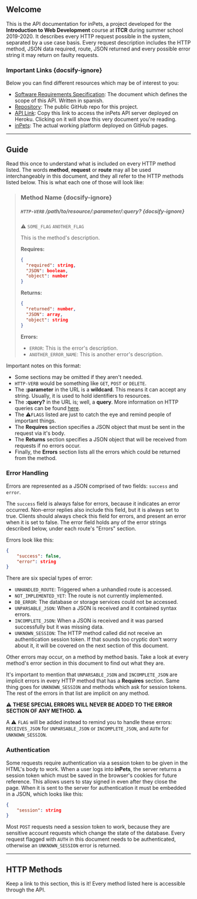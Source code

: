 ## Welcome

This is the API documentation for inPets, a project developed for the **Introduction to Web Development** course at **ITCR** during summer school 2019-2020. It describes every HTTP request possible in the system, separated by a use case basis. Every request description includes the HTTP method, JSON data required, route, JSON returned and every possible error string it may return on faulty requests.

### Important Links {docsify-ignore}

Below you can find different resources which may be of interest to you:

* [Software Requirements Specification](https://ajoscram.github.io/web-dev/resources/project/SRS.pdf): The document which defines the scope of this API. Written in spanish.
* [Repository](https://github.com/ajoscram/inpets-api): The public GitHub repo for this project.
* [API Link](): Copy this link to access the inPets API server deployed on Heroku. Clicking on it will show this very document you're reading.
* [inPets](): The actual working platform deployed on GitHub pages.

---
## Guide

Read this once to understand what is included on every HTTP method listed. The words **method**, **request** or **route** may all be used interchangeably in this document, and they all refer to the HTTP methods listed below. This is what each one of those will look like:

> ### Method Name {docsify-ignore}
> ##### `HTTP-VERB` /path/to/resource/:parameter/:query? {docsify-ignore}
> ⚠️ `SOME_FLAG` `ANOTHER_FLAG`
>
> This is the method's description.
>
> **Requires:**
>```json
>{
>   "required": string,
>   "JSON": boolean,
>   "object": number
>}
>```
> **Returns:**
>```json
>{
>   "returned": number,
>   "JSON": array,
>   "object": string
>}
>```
> **Errors:**
> * `ERROR`: This is the error's description.
> * `ANOTHER_ERROR_NAME`: This is another error's description.

Important notes on this format:
* Some sections may be omitted if they aren't needed.
* `HTTP-VERB` would be something like `GET`, `POST` or `DELETE`.
* The **:parameter** in the URL is a **wildcard**. This means it can accept any string. Usually, it is used to hold identifiers to resources.
* The **:query?** in the URL is; well, a **query**. More information on HTTP queries can be found [here](https://en.wikipedia.org/wiki/Query_string).
* The ⚠️`FLAGS` listed are just to catch the eye and remind people of important things.
* The **Requires** section specifies a JSON object that must be sent in the request via it's body.
* The **Returns** section specifies a JSON object that will be received from requests if no errors occur.
* Finally, the **Errors** section lists all the errors which could be returned from the method.

### Error Handling

Errors are represented as a JSON comprised of two fields: `success` and `error`.

The `success` field is always false for errors, because it indicates an error occurred. Non-error replies also include this field, but it is always set to true. Clients should always check this field for errors, and present an error when it is set to false. The error field holds any of the error strings described below, under each route's "Errors" section.

Errors look like this:

```json
{
    "success": false,
    "error": string
}
```

There are six special types of error:

* `UNHANDLED_ROUTE`: Triggered when a unhandled route is accessed.
* `NOT_IMPLEMENTED_YET`: The route is not currently implemented.
* `DB_ERROR`: The database or storage services could not be accessed.
* `UNPARSABLE_JSON`: When a JSON is received and it contained syntax errors.
* `INCOMPLETE_JSON`: When a JSON is received and it was parsed successfully but it was missing data.
* `UNKNOWN_SESSION`: The HTTP method called did not receive an authentication session token. If that sounds too cryptic don't worry about it, it will be covered on the next section of this document.

Other errors may occur, on a method by method basis. Take a look at every method's error section in this document to find out what they are. 

It's important to mention that `UNPARSABLE_JSON` and `INCOMPLETE_JSON` are implicit errors in every HTTP method that has a **Requires** section. Same thing goes for `UNKNOWN_SESSION` and methods which ask for session tokens. The rest of the errors in that list are implicit on any method. 

⚠️ **THESE SPECIAL ERRORS WILL NEVER BE ADDED TO THE ERROR SECTION OF ANY METHOD.** ⚠️

A ⚠️ `FLAG` will be added instead to remind you to handle these errors: `RECEIVES_JSON` for `UNPARSABLE_JSON` or `INCOMPLETE_JSON`, and `AUTH` for `UNKNOWN_SESSION`.

### Authentication

Some requests require authentication via a session token to be given in the HTML's body to work. When a user logs into **inPets**, the server returns a session token which must be saved in the browser's cookies for future reference. This allows users to stay signed in even after they close the page. When it is sent to the server for authentication it must be embedded in a JSON, which looks like this:

```json
{
    "session": string
}
```

Most `POST` requests need a session token to work, because they are sensitive account requests which change the state of the database. Every request flagged with `AUTH` in this document needs to be authenticated, otherwise an `UNKNOWN_SESSION` error is returned.

---
## HTTP Methods

Keep a link to this section, this is it! Every method listed here is accessible through the API.
